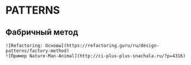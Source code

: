# PATTERNS

## Фабричный метод
```
![Refactoring: Основы](https://refactoring.guru/ru/design-patterns/factory-method)
![Пример Nature-Man-Animal](http://ci-plus-plus-snachala.ru/?p=4316)
```
